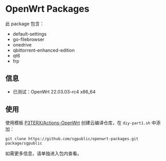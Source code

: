 # OpenWrt Packages

此 package 包含：

+ default-settings
+ go-filebrowser
+ onedrive
+ qbittorrent-enhanced-edition
+ qt6
+ frp

## 信息

+ 已测试：OpenWrt 22.03.03-rc4 x86_64

## 使用

使用模板 [P3TERX/Actions-OpenWrt](https://github.com/P3TERX/Actions-OpenWrt) 创建云编译仓库，在 `diy-part1.sh` 中添加：

```shell
git clone https://github.com/sgpublic/openwrt-packages.git package/sgpublic
```

如需更多信息，请单独进入包内查看。